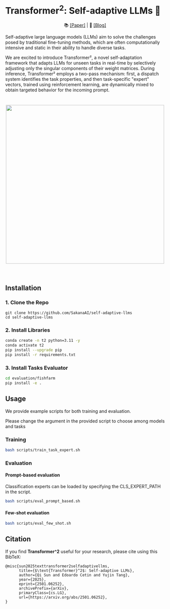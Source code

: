 <h1 align="center">
<h1>Transformer<sup>2</sup>: Self-adaptive LLMs 🐙 </h1>
</h1>
<p align="center">
  📚 <a href="https://arxiv.org/abs/2501.06252">[Paper]</a> |
  📄 <a href="https://sakana.ai/transformer-squared">[Blog]</a>
</p>

Self-adaptive large language models (LLMs) aim to solve the challenges posed by traditional fine-tuning methods, which are often computationally intensive and static in their ability to handle diverse tasks.  

We are excited to introduce Transformer², a novel self-adaptation framework that adapts LLMs for unseen tasks in real-time by selectively adjusting only the singular components of their weight matrices. 
During inference, Transformer² employs a two-pass mechanism: first, a dispatch system identifies the task properties, and then task-specific "expert" vectors, trained using reinforcement learning, are dynamically mixed to obtain targeted behavior for the incoming prompt. 
<h1 align="center">
  <a>
    <img width="500" src="assets/cover.gif"></a><br>
<br>    


## Installation

### 1. Clone the Repo
```
git clone https://github.com/SakanaAI/self-adaptive-llms
cd self-adaptive-llms
```

### 2. Install Libraries
```bash
conda create -n t2 python=3.11 -y
conda activate t2
pip install --upgrade pip
pip install -r requirements.txt
```

### 3. Install Tasks Evaluator
```bash
cd evaluation/fishfarm
pip install -e .
```

## Usage
We provide example scripts for both training and evaluation.  

Please change the argument in the provided script to choose among models and tasks

### Training

```bash
bash scripts/train_task_expert.sh
```

### Evaluation

#### Prompt-based evaluation
Classification experts can be loaded by specifying the CLS_EXPERT_PATH in the script.
```bash
bash scripts/eval_prompt_based.sh
```

#### Few-shot evaluation
```bash
bash scripts/eval_few_shot.sh
```

## Citation
If you find **Transformer^2** useful for your research, please cite using this BibTeX:
```
@misc{sun2025texttransformer2selfadaptivellms,
      title={$\text{Transformer}^2$: Self-adaptive LLMs}, 
      author={Qi Sun and Edoardo Cetin and Yujin Tang},
      year={2025},
      eprint={2501.06252},
      archivePrefix={arXiv},
      primaryClass={cs.LG},
      url={https://arxiv.org/abs/2501.06252}, 
}
```
